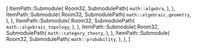 [
    ItemPath::Submodule(
        Room32,
        SubmodulePath(
            `math::algebra`,
        ),
    ),
    ItemPath::Submodule(
        Room32,
        SubmodulePath(
            `math::algebraic_geometry`,
        ),
    ),
    ItemPath::Submodule(
        Room32,
        SubmodulePath(
            `math::algebraic_topology`,
        ),
    ),
    ItemPath::Submodule(
        Room32,
        SubmodulePath(
            `math::category_theory`,
        ),
    ),
    ItemPath::Submodule(
        Room32,
        SubmodulePath(
            `math::probability`,
        ),
    ),
]